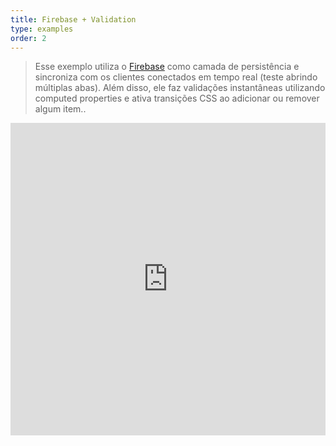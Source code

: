 ```yaml
---
title: Firebase + Validation
type: examples
order: 2
---
```


> Esse exemplo utiliza o [Firebase](https://firebase.google.com/) como camada de persistência e sincroniza com os clientes conectados em tempo real (teste abrindo múltiplas abas). Além disso, ele faz validações instantâneas utilizando computed properties e ativa transições CSS ao adicionar ou remover algum item..

<iframe width="100%" height="500" src="https://jsfiddle.net/yyx990803/hkrxmp0h/embedded/result,html,js,css" allowfullscreen="allowfullscreen" frameborder="0"></iframe>
